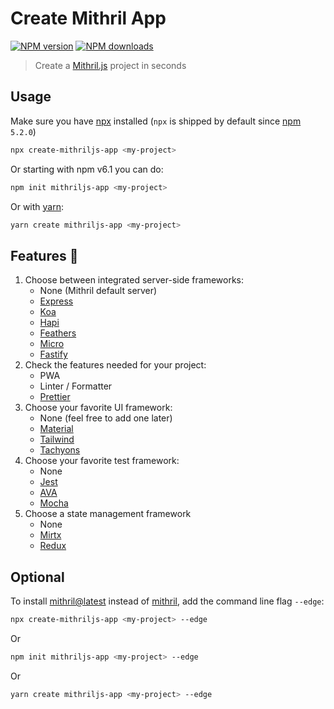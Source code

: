 # Create Mithril App

[![NPM version](https://img.shields.io/npm/v/create-mithriljs-app.svg?style=flat)](https://npmjs.com/package/create-mithriljs-app)
[![NPM downloads](https://img.shields.io/npm/dm/create-mithriljs-app.svg?style=flat)](https://npmjs.com/package/create-mithriljs-app)

> Create a [Mithril.js](https://github.com/MithrilJS/mithril.js) project in seconds

## Usage

Make sure you have [npx](https://www.npmjs.com/package/npx) installed (`npx` is shipped by default since [npm](https://www.npmjs.com/get-npm) `5.2.0`)

```bash
npx create-mithriljs-app <my-project>
```

Or starting with npm v6.1 you can do:

```bash
npm init mithriljs-app <my-project>
```

Or with [yarn](https://yarnpkg.com/en/):

```bash
yarn create mithriljs-app <my-project>
```

## Features :tada:

1. Choose between integrated server-side frameworks:
    - None (Mithril default server)
    - [Express](https://github.com/expressjs/express)
    - [Koa](https://github.com/koajs/koa)
    - [Hapi](https://github.com/hapijs/hapi)
    - [Feathers](https://github.com/feathersjs/feathers)
    - [Micro](https://github.com/zeit/micro)
    - [Fastify](https://github.com/fastify/fastify)
2. Check the features needed for your project:
    - PWA
    - Linter / Formatter
    - [Prettier](https://prettier.io/)
3. Choose your favorite UI framework:
    - None (feel free to add one later)
    - [Material](https://github.com/material-components/material-components-web)
    - [Tailwind](https://github.com/tailwindcss/tailwindcss)
    - [Tachyons](https://tachyons.io)
4. Choose your favorite test framework:
    - None
    - [Jest](https://github.com/facebook/jest)
    - [AVA](https://github.com/avajs/ava)
    - [Mocha](https://github.com/mochajs/mocha)
5. Choose a state management framework
    - None
    - [Mirtx](https://github.com/bmartel/mirtx)
    - [Redux](https://github.com/reduxjs/redux)

## Optional

To install [mithril@latest](https://www.npmjs.com/package/mithril) instead of [mithril](https://www.npmjs.com/package/mithril), add the command line flag `--edge`:

```bash
npx create-mithriljs-app <my-project> --edge
```

Or

```bash
npm init mithriljs-app <my-project> --edge
```

Or

```bash
yarn create mithriljs-app <my-project> --edge
```
